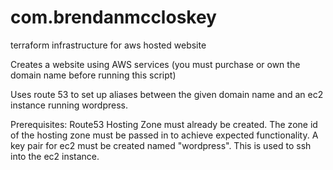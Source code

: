 # com.brendanmccloskey
terraform infrastructure for aws hosted website

Creates a website using AWS services (you must purchase or own the domain name before running this script)

Uses route 53 to set up aliases between the given domain name and an ec2 instance running wordpress.

Prerequisites:
  Route53 Hosting Zone must already be created. The zone id of the hosting zone must be passed in to achieve expected functionality.
  A key pair for ec2 must be created named "wordpress". This is used to ssh into the ec2 instance.
